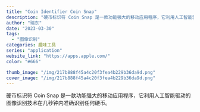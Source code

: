 ```yaml
---
title: "Coin Identifier Coin Snap"
description: "硬币标识符 Coin Snap 是一款功能强大的移动应用程序，它利用人工智能驱动的图像识别技术在几秒钟内准确识别任何硬币"
author: "瑞东"
date: "2023-03-30"
tags:
  - "图像识别"
categories: 趣味工具
series: "application"
website_link: "https://apps.apple.com/"
color: "#666"

thumb_image: "/img/217b888f45a4c20f3fea4b229b36da9d.png"
cover_image: "/img/217b888f45a4c20f3fea4b229b36da9d.png"
---
```


硬币标识符 Coin Snap 是一款功能强大的移动应用程序，它利用人工智能驱动的图像识别技术在几秒钟内准确识别任何硬币。 